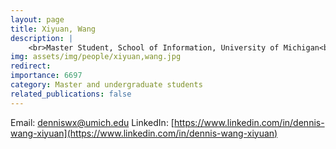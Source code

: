 ```yaml
---
layout: page
title: Xiyuan, Wang
description: |
    <br>Master Student, School of Information, University of Michigan<br>Jan 2024 -- Present
img: assets/img/people/xiyuan,wang.jpg
redirect: 
importance: 6697
category: Master and undergraduate students
related_publications: false
---
```

Email: [denniswx@umich.edu](mailto:denniswx@umich.edu)
LinkedIn: [https://www.linkedin.com/in/dennis-wang-xiyuan](https://www.linkedin.com/in/dennis-wang-xiyuan)
